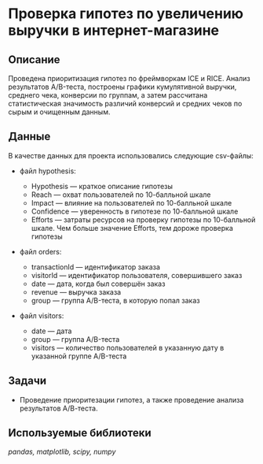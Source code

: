# Проверка гипотез по увеличению выручки в интернет-магазине
## Описание
Проведена приоритизация гипотез по фреймворкам ICE и RICE. Анализ результатов A/B-теста, построены графики кумулятивной выручки, среднего чека, конверсии по группам, а затем рассчитана статистическая значимость различий конверсий и средних чеков по сырым и очищенным данным.<br>

## Данные
В качестве данных для проекта использовались следующие csv-файлы:
- файл hypothesis:
    - Hypothesis — краткое описание гипотезы
    - Reach — охват пользователей по 10-балльной шкале
    - Impact — влияние на пользователей по 10-балльной шкале
    - Confidence — уверенность в гипотезе по 10-балльной шкале
    - Efforts — затраты ресурсов на проверку гипотезы по 10-балльной шкале. Чем больше значение Efforts, тем дороже проверка гипотезы

- файл orders:  
    - transactionId — идентификатор заказа
    - visitorId — идентификатор пользователя, совершившего заказ
    - date — дата, когда был совершён заказ
    - revenue — выручка заказа
    - group — группа A/B-теста, в которую попал заказ
    
- файл visitors:
    - date — дата
    - group — группа A/B-теста
    - visitors — количество пользователей в указанную дату в указанной группе A/B-теста

## Задачи
- Проведение приоритезации гипотез, а также проведение анализа результатов А/В-теста.

## Используемые библиотеки
*pandas, matplotlib, scipy, numpy*
